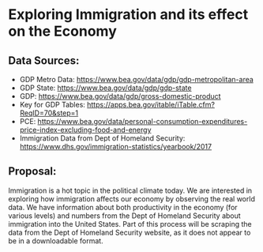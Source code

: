 # Exploring Immigration and its effect on the Economy

## Data Sources:

* GDP Metro Data: https://www.bea.gov/data/gdp/gdp-metropolitan-area
* GDP State: https://www.bea.gov/data/gdp/gdp-state
* GDP: https://www.bea.gov/data/gdp/gross-domestic-product
* Key for GDP Tables: https://apps.bea.gov/itable/iTable.cfm?ReqID=70&step=1
* PCE: https://www.bea.gov/data/personal-consumption-expenditures-price-index-excluding-food-and-energy
* Immigration Data from Dept of Homeland Security: https://www.dhs.gov/immigration-statistics/yearbook/2017

## Proposal:

Immigration is a hot topic in the political climate today. We are interested in exploring how immigration affects our
economy by observing the real world data. We have information about both productivity in the economy (for various levels)
and numbers from the Dept of Homeland Security about immigration into the United States. Part of this process will be
scraping the data from the Dept of Homeland Security website, as it does not appear to be in a downloadable format.

